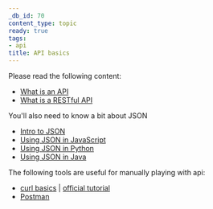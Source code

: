 ```yaml
---
_db_id: 70
content_type: topic
ready: true
tags:
- api
title: API basics
---
```


Please read the following content:

- [What is an API](https://medium.freecodecamp.org/what-is-an-api-in-english-please-b880a3214a82)
- [What is a RESTful API](https://searchmicroservices.techtarget.com/definition/RESTful-API)

You'll also need to know a bit about JSON

- [Intro to JSON](https://www.digitalocean.com/community/tutorials/an-introduction-to-json)
- [Using JSON in JavaScript](https://www.w3schools.com/js/js_json_intro.asp)
- [Using JSON in Python](https://www.w3schools.com/python/python_json.asp)
- [Using JSON in Java](https://www.baeldung.com/java-org-json)

The following tools are useful for manually playing with api:

- [curl basics](https://web.archive.org/web/20181012061506/https://quickleft.com/blog/command-line-tutorials-curl/) | [official tutorial](https://curl.se/docs/manual.html)
- [Postman](https://www.getpostman.com/postman)